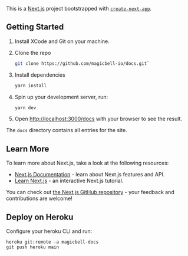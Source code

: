 This is a [Next.js](https://nextjs.org/) project bootstrapped with [`create-next-app`](https://github.com/vercel/next.js/tree/canary/packages/create-next-app).

## Getting Started

1. Install XCode and Git on your machine.
2. Clone the repo

   ```bash
   git clone https://github.com/magicbell-io/docs.git`
   ```
3. Install dependencies

   ```bash
   yarn install
   ```

4. Spin up your development server, run:

   ```bash
   yarn dev
   ```

5. Open [http://localhost:3000/docs](http://localhost:3000/docs) with your browser to see the result.

The `docs` directory contains all entries for the site.

## Learn More

To learn more about Next.js, take a look at the following resources:

- [Next.js Documentation](https://nextjs.org/docs) - learn about Next.js features and API.
- [Learn Next.js](https://nextjs.org/learn) - an interactive Next.js tutorial.

You can check out [the Next.js GitHub repository](https://github.com/vercel/next.js/) - your feedback and contributions are welcome!

## Deploy on Heroku

Configure your heroku CLI and run:

```
heroku git:remote -a magicbell-docs
git push heroku main
```
